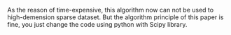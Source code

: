 As the reason of time-expensive, this algorithm now can not be used to high-demension sparse dataset. But the algorithm principle of this paper is fine, you just change the code using python with Scipy library.
